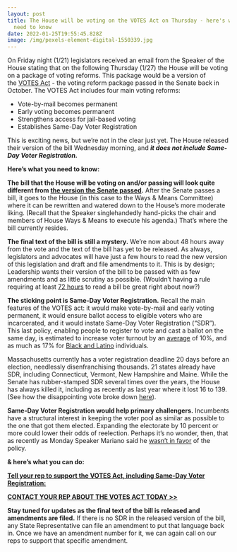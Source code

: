 ```yaml
---
layout: post
title: The House will be voting on the VOTES Act on Thursday - here's what you
  need to know
date: 2022-01-25T19:55:45.828Z
image: /img/pexels-element-digital-1550339.jpg
---
```

On Friday night (1/21) legislators received an email from the Speaker of the House stating that on the following Thursday (1/27) the House will be voting on a package of voting reforms. This package would be a version of the [VOTES Act](https://actonmass.org/bills/same-voter-day-registration/?utm_medium=&emci=c615a540-067e-ec11-94f6-c896650d4442&emdi=ea000000-0000-0000-0000-000000000001&ceid={{ContactsEmailID}}) - the voting reform package passed in the Senate back in October. The VOTES Act includes four main voting reforms: 

* Vote-by-mail becomes permanent
* Early voting becomes permanent
* Strengthens access for jail-based voting
* Establishes Same-Day Voter Registration

This is exciting news, but we’re not in the clear just yet. The House released their version of the bill Wednesday morning, and ***it does not include Same-Day Voter Registration.***

**Here’s what you need to know:**

**The bill that the House will be voting on and/or passing will look quite different from [the version the Senate passed](https://malegislature.gov/Bills/192/S2554?utm_medium=&emci=c615a540-067e-ec11-94f6-c896650d4442&emdi=ea000000-0000-0000-0000-000000000001&ceid={{ContactsEmailID}}).** After the Senate passes a bill, it goes to the House (in this case to the Ways & Means Committee) where it can be rewritten and watered down to the House’s more moderate liking. (Recall that the Speaker singlehandedly hand-picks the chair and members of House Ways & Means to execute his agenda.) That’s where the bill currently resides.

**The final text of the bill is still a mystery.** We’re now about 48 hours away from the vote and the text of the bill has yet to be released. As always, legislators and advocates will have just a few hours to read the new version of this legislation and draft and file amendments to it. This is by design; Leadership wants their version of the bill to be passed with as few amendments and as little scrutiny as possible. (Wouldn’t having a rule requiring at least [72 hours](https://actonmass.org/the-campaign?utm_medium=&emci=c615a540-067e-ec11-94f6-c896650d4442&emdi=ea000000-0000-0000-0000-000000000001&ceid={{ContactsEmailID}}) to read a bill be great right about now?)

**The sticking point is Same-Day Voter Registration.** Recall the main features of the VOTES act: it would make vote-by-mail and early voting permanent, it would ensure ballot access to eligible voters who are incarcerated, and it would instate Same-Day Voter Registration (“SDR”). This last policy, enabling people to register to vote and cast a ballot on the same day, is estimated to increase voter turnout by an [average](https://www.boston.com/news/politics/2021/02/17/massachusetts-same-day-voter-registration/?utm_medium=&emci=c615a540-067e-ec11-94f6-c896650d4442&emdi=ea000000-0000-0000-0000-000000000001&ceid={{ContactsEmailID}}) of 10%, and as much as 17% for [Black and Latino](https://www.umass.edu/news/article/new-study-finds-states-same-day-voter-registration-have-higher-black-and-latinx?utm_medium=&emci=c615a540-067e-ec11-94f6-c896650d4442&emdi=ea000000-0000-0000-0000-000000000001&ceid={{ContactsEmailID}}) individuals. 

Massachusetts currently has a voter registration deadline 20 days before an election, needlessly disenfranchising thousands. 21 states already have SDR, including Connecticut, Vermont, New Hampshire and Maine. While the Senate has rubber-stamped SDR several times over the years, the House has always killed it, including as recently as last year where it lost 16 to 139. (See how the disappointing vote broke down [here](https://drive.google.com/file/d/14ukLFvEVauv5HBlphhyh9IykRln0b_1d/view?usp=sharing&utm_medium=&emci=c615a540-067e-ec11-94f6-c896650d4442&emdi=ea000000-0000-0000-0000-000000000001&ceid={{ContactsEmailID}})).

**Same-Day Voter Registration would help primary challengers.** Incumbents have a structural interest in keeping the voter pool as similar as possible to the one that got them elected. Expanding the electorate by 10 percent or more could lower their odds of reelection. Perhaps it’s no wonder, then, that as recently as Monday Speaker Mariano said he [wasn’t in favor](https://commonwealthmagazine.org/politics/same-day-voter-registration-could-be-sticking-point/?utm_medium=&emci=c615a540-067e-ec11-94f6-c896650d4442&emdi=ea000000-0000-0000-0000-000000000001&ceid={{ContactsEmailID}}) of the policy. 

**& here’s what you can do:**

**[Tell your rep to support the VOTES Act, including Same-Day Voter Registration:](https://actonmass.org/bills/same-voter-day-registration/#leg-search)**

**[CONTACT YOUR REP ABOUT THE VOTES ACT TODAY >>](https://actonmass.org/bills/same-voter-day-registration/#leg-search)**

**Stay tuned for updates as the final text of the bill is released and amendments are filed.** If there is no SDR in the released version of the bill, any State Representative can file an amendment to put that language back in. Once we have an amendment number for it, we can again call on our reps to support that specific amendment.